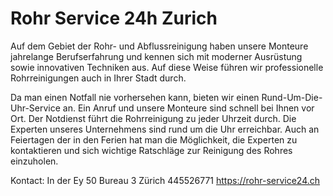# Rohr Service 24h Zurich
Auf dem Gebiet der Rohr- und Abflussreinigung haben unsere Monteure jahrelange Berufserfahrung und kennen sich mit moderner Ausrüstung sowie innovativen Techniken aus. Auf diese Weise führen wir professionelle Rohrreinigungen auch in Ihrer Stadt durch.

Da man einen Notfall nie vorhersehen kann, bieten wir einen Rund-Um-Die-Uhr-Service an. Ein Anruf und unsere Monteure sind schnell bei Ihnen vor Ort.
Der Notdienst führt die Rohrreinigung zu jeder Uhrzeit durch. Die Experten unseres Unternehmens sind rund um die Uhr erreichbar. Auch an Feiertagen der in den Ferien hat man die Möglichkeit, die Experten zu kontaktieren und sich wichtige Ratschläge zur Reinigung des Rohres einzuholen.

Kontact:
In der Ey 50 Bureau 3 Zürich
445526771
https://rohr-service24.ch
